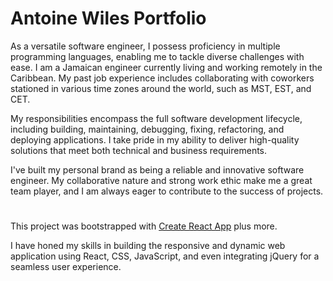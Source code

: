 # Antoine Wiles Portfolio

As a versatile software engineer, I possess proficiency in multiple programming languages, enabling me to tackle diverse challenges with ease. I am a Jamaican engineer currently living and working remotely in the Caribbean. My past job experience includes collaborating with coworkers stationed in various time zones around the world, such as MST, EST, and CET.

My responsibilities encompass the full software development lifecycle, including building, maintaining, debugging, fixing, refactoring, and deploying applications. I take pride in my ability to deliver high-quality solutions that meet both technical and business requirements.

I've built my personal brand as being a reliable and innovative software engineer. My collaborative nature and strong work ethic make me a great team player, and I am always eager to contribute to the success of projects.

#
This project was bootstrapped with [Create React App](https://github.com/facebook/create-react-app) plus more.

I have honed my skills in building the responsive and dynamic web application using React, CSS, JavaScript, and even integrating jQuery for a seamless user experience.
